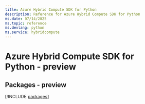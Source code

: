 ```yaml
---
title: Azure Hybrid Compute SDK for Python
description: Reference for Azure Hybrid Compute SDK for Python
ms.date: 07/14/2025
ms.topic: reference
ms.devlang: python
ms.service: hybridcompute
---
```

# Azure Hybrid Compute SDK for Python - preview
## Packages - preview
[!INCLUDE [packages](hybrid-compute-index.md)]